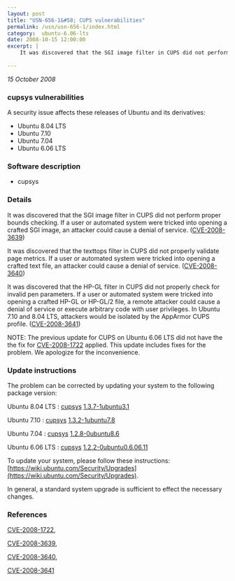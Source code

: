 ```yaml
---
layout: post
title: "USN-656-1&#58; CUPS vulnerabilities"
permalink: /usn/usn-656-1/index.html
category:  ubuntu-6.06-lts
date: 2008-10-15 12:00:00
excerpt: |
    It was discovered that the SGI image filter in CUPS did not perform proper bounds checking. If a user or automated system were tricked into opening a crafted SGI image, an attacker could cause a denial of service. ([CVE-2008-3639](http://people.ubuntu.com/~ubuntu-security/cve/CVE-2008-3639))
    
--- 
```

 
 

*15 October 2008*

### cupsys vulnerabilities

A security issue affects these releases of Ubuntu and its derivatives:

* Ubuntu 8.04 LTS
* Ubuntu 7.10
* Ubuntu 7.04
* Ubuntu 6.06 LTS

### Software description

* cupsys 

### Details

It was discovered that the SGI image filter in CUPS did not perform proper bounds checking. If a user or automated system were tricked into opening a crafted SGI image, an attacker could cause a denial of service. ([CVE-2008-3639](http://people.ubuntu.com/~ubuntu-security/cve/CVE-2008-3639))

It was discovered that the texttops filter in CUPS did not properly validate page metrics. If a user or automated system were tricked into opening a crafted text file, an attacker could cause a denial of service. ([CVE-2008-3640](http://people.ubuntu.com/~ubuntu-security/cve/CVE-2008-3640))

It was discovered that the HP-GL filter in CUPS did not properly check for invalid pen parameters. If a user or automated system were tricked into opening a crafted HP-GL or HP-GL/2 file, a remote attacker could cause a denial of service or execute arbitrary code with user privileges. In Ubuntu 7.10 and 8.04 LTS, attackers would be isolated by the AppArmor CUPS profile. ([CVE-2008-3641](http://people.ubuntu.com/~ubuntu-security/cve/CVE-2008-3641))

NOTE: The previous update for CUPS on Ubuntu 6.06 LTS did not have the the fix for [CVE-2008-1722](http://people.ubuntu.com/~ubuntu-security/cve/CVE-2008-1722) applied. This update includes fixes for the problem. We apologize for the inconvenience. 

### Update instructions

The problem can be corrected by updating your system to the following package version:

Ubuntu 8.04 LTS
 : [cupsys](https://launchpad.net/ubuntu/+source/cupsys) <span> [1.3.7-1ubuntu3.1](https://launchpad.net/ubuntu/+source/cupsys/1.3.7-1ubuntu3.1) </span> 

Ubuntu 7.10
 : [cupsys](https://launchpad.net/ubuntu/+source/cupsys) <span> [1.3.2-1ubuntu7.8](https://launchpad.net/ubuntu/+source/cupsys/1.3.2-1ubuntu7.8) </span> 

Ubuntu 7.04
 : [cupsys](https://launchpad.net/ubuntu/+source/cupsys) <span> [1.2.8-0ubuntu8.6](https://launchpad.net/ubuntu/+source/cupsys/1.2.8-0ubuntu8.6) </span> 

Ubuntu 6.06 LTS
 : [cupsys](https://launchpad.net/ubuntu/+source/cupsys) <span> [1.2.2-0ubuntu0.6.06.11](https://launchpad.net/ubuntu/+source/cupsys/1.2.2-0ubuntu0.6.06.11) </span> 

To update your system, please follow these instructions: [https://wiki.ubuntu.com/Security/Upgrades](https://wiki.ubuntu.com/Security/Upgrades).

In general, a standard system upgrade is sufficient to effect the necessary changes. 

### References

 
 [CVE-2008-1722](http://people.ubuntu.com/~ubuntu-security/cve/CVE-2008-1722), 

 [CVE-2008-3639](http://people.ubuntu.com/~ubuntu-security/cve/CVE-2008-3639), 

 [CVE-2008-3640](http://people.ubuntu.com/~ubuntu-security/cve/CVE-2008-3640), 

 [CVE-2008-3641](http://people.ubuntu.com/~ubuntu-security/cve/CVE-2008-3641)
 

